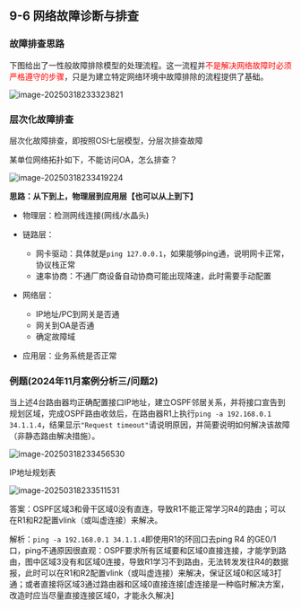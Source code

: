 ## 9-6 网络故障诊断与排查

### 故障排查思路

下图给出了一性般故障排除模型的处理流程。这一流程并<font color="red">不是解决网络故障时必须严格遵守的步骤</font>，只是为建立特定网络环境中故障排除的流程提供了基础。

![image-20250318233323821](https://img.yatjay.top/md/20250318233323850.png)

### 层次化故障排查

层次化故障排查，即按照OSI七层模型，分层次排查故障

某单位网络拓扑如下，不能访问OA，怎么排查？

![image-20250318233419224](https://img.yatjay.top/md/20250318233419251.png)

**思路：从下到上，物理层到应用层【也可以从上到下】**

- 物理层：检测网线连接(网线/水晶头)
- 链路层：
  - 网卡驱动：具体就是`ping 127.0.0.1`，如果能够ping通，说明网卡正常，协议栈正常
  - 速率协商：不通厂商设备自动协商可能出现降速，此时需要手动配置

- 网络层：
  - IP地址/PC到网关是否通
  - 网关到OA是否通
  - 确定故障域

- 应用层：业务系统是否正常

### 例题(2024年11月案例分析三/问题2)

当上述4台路由器均正确配置接口IP地址，建立OSPF邻居关系，并将接口宣告到规划区域，完成OSPF路由收敛后，在路由器R1上执行`ping -a 192.168.0.1 34.1.1.4`，结果显示`"Request timeout"`请说明原因，并简要说明如何解决该故障（非静态路由解决措施）。

![image-20250318233456530](https://img.yatjay.top/md/20250318233456557.png)

IP地址规划表

![image-20250318233511531](https://img.yatjay.top/md/20250318233511562.png)

答案：OSPF区域3和骨干区域0没有直连，导致R1不能正常学习R4的路由；可以在R1和R2配置vlink（或叫虚连接）来解决。

解析：`ping -a 192.168.0.1 34.1.1.4`即使用R1的环回口去ping R4 的GE0/1口，ping不通原因很直观：OSPF要求所有区域要和区域0直接连接，才能学到路由，图中区域3没有和区域0连接，导致R1学习不到路由，无法转发发往R4的数据报，此时可以在R1和R2配置vlink（或叫虚连接）来解决，保证区域0和区域3打通；或者直接将区域3通过路由器和区域0直接连接[虚连接是一种临时解决方案，改造时应当尽量直接连接区域0，才能永久解决]